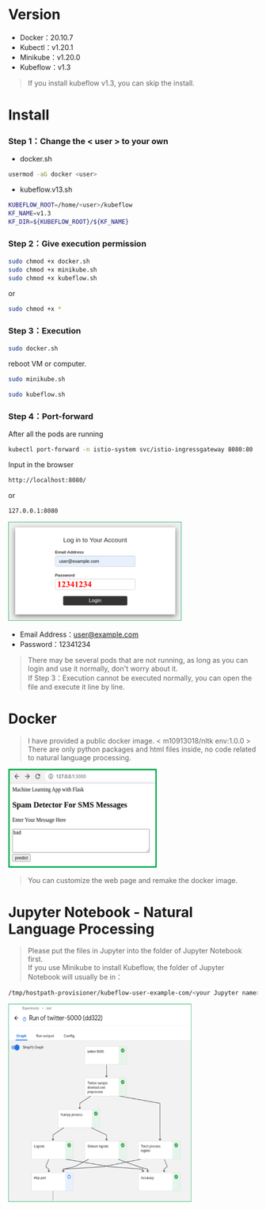 # Version

* Docker：20.10.7
* Kubectl：v1.20.1
* Minikube：v1.20.0
* Kubeflow：v1.3

> If you install kubeflow v1.3, you can skip the install.

# Install

### Step 1：Change the < user > to your own
* docker.sh
```Bash
usermod -aG docker <user>
```
* kubeflow.v13.sh
```Bash
KUBEFLOW_ROOT=/home/<user>/kubeflow
KF_NAME=v1.3
KF_DIR=${KUBEFLOW_ROOT}/${KF_NAME}
```
### Step 2：Give execution permission
```Bash
sudo chmod +x docker.sh
sudo chmod +x minikube.sh
sudo chmod +x kubeflow.sh
```
or
```Bash
sudo chmod +x *
```
### Step 3：Execution
```Bash
sudo docker.sh
```
reboot VM or computer.
```Bash
sudo minikube.sh
```
```Bash
sudo kubeflow.sh
```
### Step 4：Port-forward
After all the pods are running
```Bash
kubectl port-forward -n istio-system svc/istio-ingressgateway 8080:80
```
Input in the browser
```Bash
http://localhost:8080/
```
or
```Bash
127.0.0.1:8080
```
<img src="https://github.com/WEICHINLIN/Kubeflow---Natural-Language-Processing/blob/main/image/login.png" width="350" height="200" alt="Login Picture"/><br/>
* Email Address：user@example.com
* Password：12341234

> There may be several pods that are not running, as long as you can login and use it normally, don't worry about it. \
> If Step 3：Execution cannot be executed normally, you can open the file and execute it line by line.

# Docker

> I have provided a public docker image. < m10913018/nltk env:1.0.0 > \
> There are only python packages and html files inside, no code related to natural language processing.

<img src="https://github.com/WEICHINLIN/Kubeflow---Natural-Language-Processing/blob/main/image/http.png" width="300" height="200" alt="Http Picture"/><br/>

> You can customize the web page and remake the docker image.

# Jupyter Notebook - Natural Language Processing
> Please put the files in Jupyter into the folder of Jupyter Notebook first. \
> If you use Minikube to install Kubeflow, the folder of Jupyter Notebook will usually be in：
```Bash
/tmp/hostpath-provisioner/kubeflow-user-example-com/<your Jupyter name>
```

<img src="https://github.com/WEICHINLIN/Kubeflow---Natural-Language-Processing/blob/main/image/nltk.png" width="370" height="400" alt="NLTK Pipeline Picture"/><br/>
